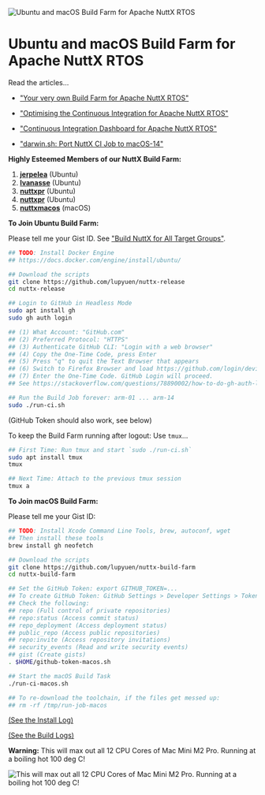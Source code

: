 ![Ubuntu and macOS Build Farm for Apache NuttX RTOS](https://lupyuen.github.io/images/ci3-title.jpg)

# Ubuntu and macOS Build Farm for Apache NuttX RTOS

Read the articles...

- ["Your very own Build Farm for Apache NuttX RTOS"](https://lupyuen.codeberg.page/articles/ci2.html)

- ["Optimising the Continuous Integration for Apache NuttX RTOS"](https://lupyuen.codeberg.page/articles/ci3.html)

- ["Continuous Integration Dashboard for Apache NuttX RTOS"](https://github.com/lupyuen/lupyuen.github.io/blob/master/src/ci4.md)

- ["darwin.sh: Port NuttX CI Job to macOS-14"](https://github.com/apache/nuttx/pull/14691)

__Highly Esteemed Members of our NuttX Build Farm:__

1.  [__jerpelea__](https://gist.github.com/jerpelea)  (Ubuntu)
1.  [__lvanasse__](https://gist.github.com/lvanasse) (Ubuntu)
1.  [__nuttxpr__](https://gist.github.com/nuttxpr) (Ubuntu)
1.  [__nuttxpr__](https://gist.github.com/nuttxlinux) (Ubuntu)
1.  [__nuttxmacos__](https://gist.github.com/nuttxmacos) (macOS)

__To Join Ubuntu Build Farm:__

Please tell me your Gist ID. See ["Build NuttX for All Target Groups"](https://lupyuen.codeberg.page/articles/ci2.html#build-nuttx-for-all-target-groups).

```bash
## TODO: Install Docker Engine
## https://docs.docker.com/engine/install/ubuntu/

## Download the scripts
git clone https://github.com/lupyuen/nuttx-release
cd nuttx-release

## Login to GitHub in Headless Mode
sudo apt install gh
sudo gh auth login

## (1) What Account: "GitHub.com"
## (2) Preferred Protocol: "HTTPS"
## (3) Authenticate GitHub CLI: "Login with a web browser"
## (4) Copy the One-Time Code, press Enter
## (5) Press "q" to quit the Text Browser that appears
## (6) Switch to Firefox Browser and load https://github.com/login/device
## (7) Enter the One-Time Code. GitHub Login will proceed.
## See https://stackoverflow.com/questions/78890002/how-to-do-gh-auth-login-when-run-in-headless-mode

## Run the Build Job forever: arm-01 ... arm-14
sudo ./run-ci.sh
```

(GitHub Token should also work, see below)

To keep the Build Farm running after logout: Use `tmux`...

```bash
## First Time: Run tmux and start `sudo ./run-ci.sh`
sudo apt install tmux
tmux

## Next Time: Attach to the previous tmux session
tmux a
```

__To Join macOS Build Farm:__

Please tell me your Gist ID:

```bash
## TODO: Install Xcode Command Line Tools, brew, autoconf, wget
## Then install these tools
brew install gh neofetch

## Download the scripts
git clone https://github.com/lupyuen/nuttx-build-farm
cd nuttx-build-farm

## Set the GitHub Token: export GITHUB_TOKEN=...
## To create GitHub Token: GitHub Settings > Developer Settings > Tokens (Classic) > Generate New Token (Classic)
## Check the following:
## repo (Full control of private repositories)
## repo:status (Access commit status)
## repo_deployment (Access deployment status)
## public_repo (Access public repositories)
## repo:invite (Access repository invitations)
## security_events (Read and write security events)
## gist (Create gists)
. $HOME/github-token-macos.sh

## Start the macOS Build Task
./run-ci-macos.sh

## To re-download the toolchain, if the files get messed up:
## rm -rf /tmp/run-job-macos
```

[(See the Install Log)](https://gist.github.com/lupyuen/0603bbf9c6c6102c0446415602200f87)

[(See the Build Logs)](https://gist.github.com/nuttxmacos)

__Warning:__ This will max out all 12 CPU Cores of Mac Mini M2 Pro. Running at a boiling hot 100 deg C!

![This will max out all 12 CPU Cores of Mac Mini M2 Pro. Running at a boiling hot 100 deg C!](https://lupyuen.github.io/images/ci5-arm32.png)
